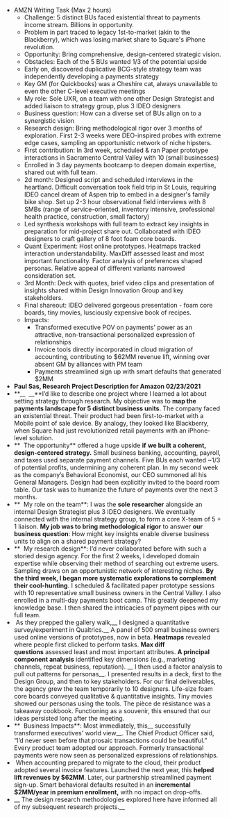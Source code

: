 - AMZN Writing Task (Max 2 hours)
    - Challenge: 5 distinct BUs faced existential threat to payments income stream. Billions in opportunity. 
    - Problem in part traced to legacy 1st-to-market (akin to the Blackberry), which was losing market share to Square's iPhone revolution.
    - Opportunity: Bring comprehensive, design-centered strategic vision. 
    - Obstacles: Each of the 5 BUs wanted 1/3 of the potential upside
    - Early on, discovered duplicative BCG-style strategy team was independently developing a payments strategy
    - Key GM (for Quickbooks) was a Cheshire cat, always unavailable to even the other C-level executive meetings
    - My role: Sole UXR, on a team with one other Design Strategist and added liaison to strategy group, plus 3 IDEO designers
    - Business question: How can a diverse set of BUs align on to a synergistic vision
    - Research design: Bring methodological rigor over 3 months of exploration. First 2-3 weeks were DEO-inspired probes with extreme edge cases, sampling an opportunistic network of niche hipsters. 
    - First contribution: In 3rd week, scheduled & ran Paper prototype interactions in Sacramento Central Valley with 10 (small businesses)
    - Enrolled in 3 day payments bootcamp to deepen domain expertise, shared out with full team.
    - 2d month: Designed script and scheduled interviews in the heartland. Difficult conversation took field trip in St Louis, requiring IDEO cancel dream of Aspen trip to embed in a designer's family bike shop. Set up 2-3 hour observational field interviews with 8 SMBs (range of service-oriented, inventory intensive, professional health practice, construction, small factory)
    - Led synthesis workshops with full team to extract key insights in preparation for mid-project share out. Collaborated with IDEO designers to craft gallery of 8 foot foam core boards. 
    - Quant Experiment: Host online prototypes. Heatmaps tracked interaction understandability. MaxDiff assessed least and most important functionality. Factor analysis of preferences shaped personas. Relative appeal of different variants narrowed consideration set. 
    - 3rd Month: Deck with quotes, brief video clips and presentation of insights shared within Design Innovation Group and key stakeholders. 
    - Final shareout: IDEO delivered gorgeous presentation - foam core boards, tiny movies, lusciously expensive book of recipes.
    - Impacts: 
        - Transformed executive POV on payments' power as an attractive, non-transactional personalized expression of relationships
        - Invoice tools directly incorporated in cloud migration of accounting, contributing to $62MM revenue lift, winning over absent GM by alliances with PM team
        - Payments streamlined sign up with smart defaults that generated $2MM
- **Paul Sas, Research Project Description for Amazon 02/23/2021**
- **__  __**I’d like to describe one project where I learned a lot about setting strategy through research. My objective was to **map the payments landscape for 5 distinct business units**. The company faced an existential threat. Their product had been first-to-market with a Mobile point of sale device. By analogy, they looked like Blackberry, when Square had just revolutionized retail payments with an iPhone-level solution.
- **  The opportunity** offered a huge upside __if__ __we built a coherent, design-centered strategy.__ Small business banking, accounting, payroll, and taxes used separate payment channels. Five BUs each wanted ~1/3 of potential profits, undermining any coherent plan. In my second week as the company’s Behavioral Economist, our CEO summoned all his General Managers. Design had been explicitly invited to the board room table. Our task was to humanize the future of payments over the next 3 months.
- **  My role on the team**: I was the __sole researcher__ alongside an internal Design Strategist plus 3 IDEO designers. We eventually connected with the internal strategy group, to form a core X-team of 5 + 1 liaison. __My job was to bring methodological rigor__ to answer **our business question**: How might key insights enable diverse business units to align on a shared payment strategy?
- **  My research design**: I’d never collaborated before with such a storied design agency. For the first 2 weeks, I developed domain expertise while observing their method of searching out extreme users. Sampling draws on an opportunistic network of interesting niches. __By the third week, I began more systematic explorations to complement their cool-hunting__. I scheduled & facilitated paper prototype sessions with 10 representative small business owners in the Central Valley. I also enrolled in a multi-day payments boot camp. This greatly deepened my knowledge base. I then shared the intricacies of payment pipes with our full team.
-  As they prepped the gallery walk,__ I designed a quantitative survey/experiment in Qualtrics.__ A panel of 500 small business owners used online versions of prototypes, now in beta. __Heatmaps__ revealed where people first clicked to perform tasks. __Max diff questions__ assessed least and most important attributes. __A principal component analysis__ identified key dimensions (e.g., marketing channels, repeat business, reputation). __ I then used a factor analysis to pull out patterns for personas__. I presented results in a deck, first to the Design Group, and then to key stakeholders. For our final deliverables, the agency grew the team temporarily to 10 designers. Life-size foam core boards conveyed qualitative & quantitative insights. Tiny movies showed our personas using the tools. The pièce de résistance was a takeaway cookbook. Functioning as a souvenir, this ensured that our ideas persisted long after the meeting.
- **  Business Impacts**: Most immediately, this__ successfully transformed executives' world view__. The Chief Product Officer said, “I’d never seen before that prosaic transactions could be beautiful.” Every product team adopted our approach. Formerly transactional payments were now seen as personalized expressions of relationships.
-  When accounting prepared to migrate to the cloud, their product adopted several invoice features. Launched the next year, this __helped lift revenues by $62MM__. Later, our partnership streamlined payment sign-up. Smart behavioral defaults resulted in an __incremental $2MM/year in premium enrollment,__ with no impact on drop-offs.
- __ The design research methodologies explored here have informed all of my subsequent research projects.__

